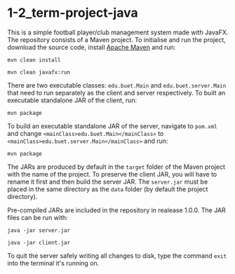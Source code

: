 # 1-2_term-project-java

This is a simple football player/club management system made with JavaFX. The repository consists of a Maven project. To initialise and run the project, download the source code, install [Apache Maven](https://maven.apache.org/) and run:

``` mvn clean install ```

``` mvn clean javafx:run ```


There are two executable classes: ```edu.buet.Main``` and ```edu.buet.server.Main``` that need to run separately as the client and server respectively. To built an executable standalone JAR of the client, run:

 ``` mvn package ```


 To build an executable standalone JAR of the server, navigate to ```pom.xml``` and change ```<mainClass>edu.buet.Main</mainClass>``` to ```<mainClass>edu.buet.server.Main</mainClass>``` and run:

 ``` mvn package ```


 The JARs are produced by default in the ```target``` folder of the Maven project with the name of the project. To preserve the client JAR, you will have to rename it first and then build the server JAR. The ```server.jar``` must be placed in the same directory as the ```data``` folder (by default the project directory).

Pre-compiled JARs are included in the repository in realease 1.0.0. 
The JAR files can be run with:

```java -jar server.jar```

```java -jar client.jar```

To quit the server safely writing all changes to disk, type the command ```exit``` into the terminal it's running on.